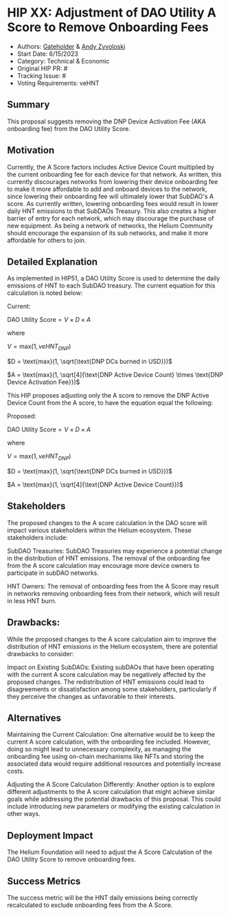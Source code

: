 # HIP XX: Adjustment of DAO Utility A Score to Remove Onboarding Fees
- Authors: [Gateholder](https://github.com/gateholder) & [Andy Zyvoloski](https://github.com/heatedlime)
- Start Date: 6/15/2023
- Category: Technical & Economic
- Original HIP PR: #
- Tracking Issue: #
- Voting Requirements: veHNT

## Summary
This proposal suggests removing the DNP Device Activation Fee (AKA onboarding fee) from the DAO Utility Score. 

## Motivation
Currently, the A Score factors includes Active Device Count multiplied by the current onboarding fee for each device for that network. As written, this currently discourages networks from lowering their device onboarding fee to make it more affordable to add and onboard devices to the network, since lowering their onboarding fee will ultimately lower that SubDAO's A score. As currently written, lowering onboarding fees would result in lower daily HNT emissions to that SubDAOs Treasury. This also creates a higher barrier of entry for each network, which may discourage the purchase of new equipment. As being a network of networks, the Helium Community should encourage the expansion of its sub networks, and make it more affordable for others to join. 

## Detailed Explanation
As implemented in HIP51, a DAO Utility Score is used to determine the daily emissions of HNT to each SubDAO treasury. The current equation for this calculation is noted below:

Current:

$\text{DAO Utility Score} = V \times D \times A$

where

$V = \text{max}(1, veHNT_{DNP})$

$D = \text{max}(1, \sqrt{\text{DNP DCs burned in USD}})$

$A = \text{max}(1, \sqrt[4]{\text{DNP Active Device Count} \times \text{DNP Device Activation Fee}})$


This HIP proposes adjusting only the A score to remove the DNP Active Device Count from the A score, to have the equation equal the following:

Proposed:

$\text{DAO Utility Score} = V \times D \times A$

where

$V = \text{max}(1, veHNT_{DNP})$

$D = \text{max}(1, \sqrt{\text{DNP DCs burned in USD}})$

$A = \text{max}(1, \sqrt[4]{\text{DNP Active Device Count}})$

## Stakeholders
The proposed changes to the A score calculation in the DAO score will impact various stakeholders within the Helium ecosystem. These stakeholders include:

SubDAO Treasuries: SubDAO Treasuries may experience a potential change in the distribution of HNT emissions. The removal of the onboarding fee from the A score calculation may encourage more device owners to participate in subDAO networks.

HNT Owners: The removal of onboarding fees from the A Score may result in networks removing onboarding fees from their network, which will result in less HNT burn.

## Drawbacks:

While the proposed changes to the A score calculation aim to improve the distribution of HNT emissions in the Helium ecosystem, there are potential drawbacks to consider:

Impact on Existing SubDAOs: Existing subDAOs that have been operating with the current A score calculation may be negatively affected by the proposed changes. The redistribution of HNT emissions could lead to disagreements or dissatisfaction among some stakeholders, particularly if they perceive the changes as unfavorable to their interests.


## Alternatives
Maintaining the Current Calculation: One alternative would be to keep the current A score calculation, with the onboarding fee included. However, doing so might lead to unnecessary complexity, as managing the onboarding fee using on-chain mechanisms like NFTs and storing the associated data would require additional resources and potentially increase costs. 

Adjusting the A Score Calculation Differently: Another option is to explore different adjustments to the A score calculation that might achieve similar goals while addressing the potential drawbacks of this proposal. This could include introducing new parameters or modifying the existing calculation in other ways.

## Deployment Impact
The Helium Foundation will need to adjust the A Score Calculation of the DAO Utility Score to remove onboarding fees. 

## Success Metrics
The success metric will be the HNT daily emissions being correctly recalculated to exclude onboarding fees from the A Score.
